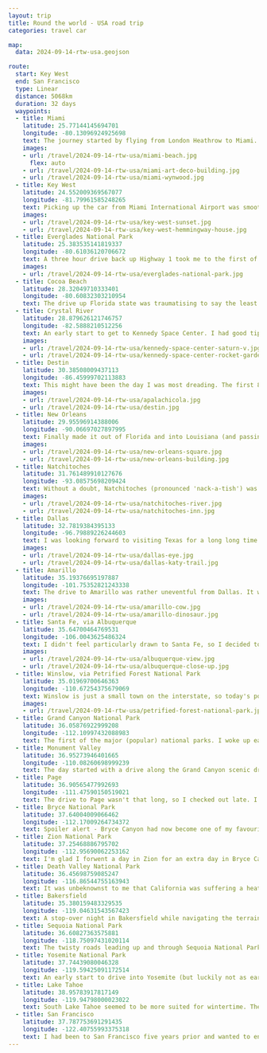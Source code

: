 ```yaml
---
layout: trip
title: Round the world - USA road trip
categories: travel car

map:
  data: 2024-09-14-rtw-usa.geojson

route:
  start: Key West
  end: San Francisco
  type: Linear
  distance: 5068km
  duration: 32 days
  waypoints:
  - title: Miami
    latitude: 25.77144145694701
    longitude: -80.13096924925698
    text: The journey started by flying from London Heathrow to Miami. A couple of days were spent here to adapt to the time difference, and get the lay of the land. Much of the time was spent relaxing, and making sure I had things organised to ensure a smooth road trip ahead. I walked a loop around South Beach to view the Art Deco architecture, and visited the graffiti walls of Wynwood.
    images:
    - url: /travel/2024-09-14-rtw-usa/miami-beach.jpg
      flex: auto
    - url: /travel/2024-09-14-rtw-usa/miami-art-deco-building.jpg
    - url: /travel/2024-09-14-rtw-usa/miami-wynwood.jpg
  - title: Key West
    latitude: 24.552009369567077
    longitude: -81.79961585248265
    text: Picking up the car from Miami International Airport was smooth. I took my time to get acquainted with it and drove to a nearby Walmart to pick up some supplies for the road. I made sure the car always had a couple of water bottles in case of emergencies. The drive to Key West was relatively straightforward; mainly driving south on Highway 1. I stopped off for lunch at Bad Boy Burrito in Islamorada. The sun was mighty and food tasty. I had a couple of nights in Key West and visited Hemmingway's House, the Southernmost point of continental America, and sampled some tasty Cuban cuisine. The weather wasn't the best, but that didn't detract that the road trip had officially begun. Sunset viewing at Mallory Square is highly recommended.
    images:
    - url: /travel/2024-09-14-rtw-usa/key-west-sunset.jpg
    - url: /travel/2024-09-14-rtw-usa/key-west-hemmingway-house.jpg
  - title: Everglades National Park
    latitude: 25.383535141819337
    longitude: -80.61036120706672
    text: A three hour drive back up Highway 1 took me to the first of many national parks. No alligators strolling around unfortunately, but saw a lot of dragonflies. Walked a couple of boardwalk trails before driving on to a few other observation points. It is an incredibly peaceful place.
    images:
    - url: /travel/2024-09-14-rtw-usa/everglades-national-park.jpg
  - title: Cocoa Beach
    latitude: 28.32049710333401
    longitude: -80.60832303210954
    text: The drive up Florida state was traumatising to say the least. The brief stint on Interstate 95 had me witness confusing signs regarding toll roads, multiple crashes and the infamous 6 or 7 lanes of high speed traffic. I can never understand why undertaking is allowed. After a lunch break in West Palm Beach I decided to take Highway 1 instead. That turned out to be a good decision. Soon after lunch, a couple hours of torrential tropical rain started. Visibility was low; I could barely see the car in front nor road markings. This experience meant I didn't see Cocoa Beach proper; rest in the hotel was needed.
  - title: Crystal River
    latitude: 28.879626121746757
    longitude: -82.5888210512256
    text: An early start to get to Kennedy Space Center. I had good tips to take the shuttle bus to see Saturn V first as it can be a long wait later in the day. Every exhibit was visited and information board read. I hadn't necessarily grasped the significance of space before for America but the Space Center certainly makes sure everyone leaves more patriotic. Great fun, even on my own, and highly recommended for all. The 4 hour drive over to Crystal River was tiring, but lounging beside the hotel pool for the evening soon fixed that.
    images:
    - url: /travel/2024-09-14-rtw-usa/kennedy-space-center-saturn-v.jpg
    - url: /travel/2024-09-14-rtw-usa/kennedy-space-center-rocket-garden.jpg
  - title: Destin
    latitude: 30.38508009437113
    longitude: -86.45999702113883
    text: This might have been the day I was most dreading. The first 8 hour driving day. I had planned a few break stops, and a dear friend recommended I hug the coast of the panhandle which is also known as the Redneck Riviera. The tree lined roads were a delight to drive on with the sea to the left. Lunch was in Apalachicola - a lovely plate of breaded shrimp! I also passed through the town of Seaside where the Truman Show was filmed. It was surreal. The beach at Destin was excellent with the finest white sand I've ever felt. This was my last chance of sunbathing on the beach before heading inland to continue west.
    images:
    - url: /travel/2024-09-14-rtw-usa/apalachicola.jpg
    - url: /travel/2024-09-14-rtw-usa/destin.jpg
  - title: New Orleans
    latitude: 29.95596914388006
    longitude: -90.06697027897995
    text: Finally made it out of Florida and into Louisiana (and passing through two other states on the way). New Orleans had a lot of promise, but I unfortunately did not get to experience the so-called 'southern hospitality' many people talk about. I did a walking tour of the French Quarter and it was great to learn about its history. Other than that, I didn't feel particularly safe walking around on my own. I probably visited on a game day and there were lots of loud people drunk on the streets at all times. Maybe a place to come back to with company in the future.
    images:
    - url: /travel/2024-09-14-rtw-usa/new-orleans-square.jpg
    - url: /travel/2024-09-14-rtw-usa/new-orleans-building.jpg
  - title: Natchitoches
    latitude: 31.761489910127676
    longitude: -93.08575698209424
    text: Without a doubt, Natchitoches (pronounced 'nack-a-tish') was the place I needed. I was the only guest at the bed-and-breakfast that night, an utterly delightful period American house. The town itself was incredibly peaceful with a stroll along the river a must do. It was perfect after the chaos of New Orleans, and the point at which I started to enjoy the road trip.
    images:
    - url: /travel/2024-09-14-rtw-usa/natchitoches-river.jpg
    - url: /travel/2024-09-14-rtw-usa/natchitoches-inn.jpg
  - title: Dallas
    latitude: 32.7819384395133
    longitude: -96.79889226244603
    text: I was looking forward to visiting Texas for a long long time. Of course, for the BBQ and it did not disappoint. Public transport wasn't the best as it often had delays. On my full rest day of not having to drive, I visited the Book Depository Museum to learn about the assassination of John F. Kennedy. It was really well done. I then took the bus up to West Village and walked the Katy Trail all the way back to Downtown. It's a disused railway line (you know how much I love walking those) turned public park. It was great to see so many people walking, running and cycling. A far cry from the disappointing sight of people driving from shop to shop even if it was one block away.
    images:
    - url: /travel/2024-09-14-rtw-usa/dallas-eye.jpg
    - url: /travel/2024-09-14-rtw-usa/dallas-katy-trail.jpg
  - title: Amarillo
    latitude: 35.19376695197887
    longitude: -101.75352821243338
    text: The drive to Amarillo was rather uneventful from Dallas. It was an interesting feeling driving down Elm Street, the street where JFK was shot. I'm not sure if anyone else has that feeling too. I stayed at the Big Texan Motel which is next door to The Big Texan Steak Ranch. It is a fun themed restaurant where staff are dressed in cowboy boots and hats. Some people ordered gigantic steaks and just worked their way through for dinner. Impressive indeed!
    images:
    - url: /travel/2024-09-14-rtw-usa/amarillo-cow.jpg
    - url: /travel/2024-09-14-rtw-usa/amarillo-dinosaur.jpg
  - title: Santa Fe, via Albuquerque
    latitude: 35.64700464769531
    longitude: -106.0043625486324
    text: I didn't feel particularly drawn to Santa Fe, so I decided to detour to Albuquerque and take the cable car up to Sandia Mountains. Upon arrival, they suggested buying tickets online as entry onto the cable car was timed, so I bought them while waiting in line for 30 minutes. The views from the top were amazing and marked a point in the trip where I would spend a lot more time amongst nature.
    images:
    - url: /travel/2024-09-14-rtw-usa/albuquerque-view.jpg
    - url: /travel/2024-09-14-rtw-usa/albuquerque-close-up.jpg
  - title: Winslow, via Petrified Forest National Park
    latitude: 35.01969700646363
    longitude: -110.67254375679069
    text: Winslow is just a small town on the interstate, so today's point of interest was Petrified Forest National Park. It is a park where you drive through yourself after paying the entrance fee. There is a small cafe at the visitor centre which was very welcome. They show a really informative video while you can enjoy lunch. As you drive through the park, there are lots of observation points to stop at and enjoy the views. Hiking trails are available, but they are only 1-2 km. There is a second visitor centre to the south of the park, and you can walk amongst the petrified trees behind it.
    images:
    - url: /travel/2024-09-14-rtw-usa/petrified-forest-national-park.jpg
  - title: Grand Canyon National Park
    latitude: 36.05876922999208
    longitude: -112.10997432088983
    text: The first of the major (popular) national parks. I woke up early and drove into Grand Canyon for 9am from Winslow. Since I was staying at Yavapai Lodge (located in the park), I parked next to the lodge building and took the shuttle bus to the visitor centre. As you approach your first view of the canyon, you can help but gasp in amazement and hear many other people do the same! The South Rim trail is a great way to see so much of Grand Canyon. Walking all the way to Hopi Point was not too difficult, after which I took the shuttle bus to the end of the line. The hikes down to the valley looked great fun, but given I only had one day and without proper planning thought it not wise to attempt. Definitely something for my next visit!
  - title: Monument Valley
    latitude: 36.95273946401665
    longitude: -110.08260698999239
    text: The day started with a drive along the Grand Canyon scenic drive, then onwards to Monument Valley. It is in the Navejo reservation. I didn't want to risk damaging my rental car, so booked a deluxe tour with Goulding's (the place I was staying that night too). It was amazing (4.5 hours) and ended during sunset where the light was the best. So much information available and a small group in an open truck. Their shop, museum and restaurant were also really good.
  - title: Page
    latitude: 36.90565477992693
    longitude: -111.47590150519021
    text: The drive to Page wasn't that long, so I checked out late. I also booked a tour to go to Antelope Canyon in the afternoon. The time-zone changes were quite hard to deal with and complicated the scheduling. I'd say the tour through Antelope Canyon wasn't that good, especially compared to the amazing tour at Monument Valley the day before. There were many tour groups, and you are led through the canyon being instructed where and how to take those Instagram worthy photos. If you own an iPhone you'll have a good time. Android phone cameras consistently struggled. Other points of interest were Horseshoe Bend (where so many people go too close to the edge for that photo), The Chains at Lake Powell and the Glen Canyon Dam.
  - title: Bryce National Park
    latitude: 37.64004009066462
    longitude: -112.17009264734372
    text: Spoiler alert - Bryce Canyon had now become one of my favourite national parks in America. It is really well set up with ample parking if you drive around a bit. The shuttle buses are great too. I hiked from Bryce Point to Sunset Point on the rim trail, then down Navejo Loop across to Queen's Garden, up to Sunrise point and back to Sunset Point. It was phenomenal! The difficulty wasn't too hard, but the high altitude was the big difference to my previous hikes. I found myself a lot more dehydrated and out of breath, something to keep in mind for the future. I loved Bryce Canyon so much, I came back the next day for a more relaxed hike.
  - title: Zion National Park
    latitude: 37.25468886795702
    longitude: -112.95690062253162
    text: I'm glad I forwent a day in Zion for an extra day in Bryce Canyon. The stress of Zion comes with having to drive in early in pitch darkness to get a parking space before 6am, and then queueing to get the first shuttle bus. Even at 7am there were about a hundred people waiting in line. The hikes in Zion are nice, but as I started making my way back to the visitor centre the trails got quite congested. The shuttle bus stop at the visitor centre at 12 noon stretched to 300+ people; I was glad I came early. Since the temperature was reaching 35C and above, I decided not to hike the Watchmen Trail given it doesn't have much tree cover.
  - title: Death Valley National Park
    latitude: 36.45698759085247
    longitude: -116.86544755163943
    text: It was unbeknownst to me that California was suffering a heat wave when I drove into Death Valley. Furthermore, it was only when I read the information boards at the visitor centre that I found out Death Valley is the hottest place in America. At 45C, I can safely say it was hot! The scenery and drives through the park were incredible though. There were stretches of road where you have to be really careful not to overheat the car by turned off the air conditioning, and tempering the brakes.
  - title: Bakersfield
    latitude: 35.380159483329535
    longitude: -119.04631543567423
    text: A stop-over night in Bakersfield while navigating the terrain to get to the next set of national parks. Stayed in a boutique hotel which was very welcome. It had a beautiful pool and gym. A great place to relax and reset.
  - title: Sequoia National Park
    latitude: 36.60827363575881
    longitude: -118.75097431020114
    text: The twisty roads leading up and through Sequoia National Park are really fun to drive. Makes for a big difference to the monotonous interstates. Similar to other national parks, this one you drive through yourself and find a place to park. I enjoyed the information in the museum, and then went hiking through all the amazing trees. The shade offered was very welcome as it was a sunny day.
  - title: Yosemite National Park
    latitude: 37.74439080046328
    longitude: -119.59425091172514
    text: An early start to drive into Yosemite (but luckily not as early as Zion). As the sun rose, I entered the park proper and was greeted by the immensely vast cliff walls. I was stunned. Since I only had one full day in Yosemite, and it was my first time, I decided to book a tour up to Glacier Point, and I'm glad I did. We got to see lots of famous points in Yosemite, and the tour guide gave us lots of interesting information en route. We had just under two hours at Glacier Point and saw fantastic views of Half Dome. Most people hiked back down to the valley, but I didn't have any of my proper hiking gear I had a return ticket instead. The bus made an impromptu stop at Tunnel View for us, and it was amazing. Upon returning to the valley floor, I had a picnic and strolled around visiting (dry) waterfalls, museums and shops. Truly incredible place, and one I might just put as my favourite national park I visited on this trip.
  - title: Lake Tahoe
    latitude: 38.95783917817149
    longitude: -119.94798000023022
    text: South Lake Tahoe seemed to be more suited for wintertime. There were water sports on offer, but with it being shoulder season, the temperatures didn't lend well to getting in the water. Instead, I went hiking in the Van Sickle Bi State park which was great fun. A nice relaxing time in between lots of national parks, and driving into the last big city.
  - title: San Francisco
    latitude: 37.787753691291435
    longitude: -122.40755993375318
    text: I had been to San Francisco five years prior and wanted to end the road trip somewhere familiar. Staying next to Union Square was very convenient to drop off the car, and explore the city. I had already done all the touristy locations last time (which are great) so managed to have a couple of days just walking around taking in the city. The Cable Car Museum is excellent. SFMoMa was good too. I had to visit Chinatown and the Wharfs again; they are great to walk around. Soon enough, it was time to head to SFO and fly out of America.
---
```


